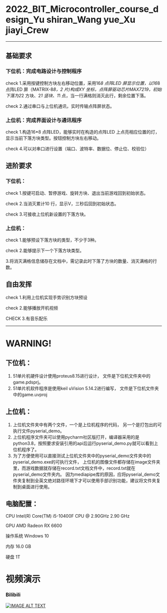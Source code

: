 # 2022_BIT_Microcontroller_course_design_Yu shiran_Wang yue_Xu jiayi_Crew
---
## 基础要求
### 下位机：完成电路设计与控制程序
check 1.采用按键控制方块左右移动位置，采用16*8 点阵LED 屏显示位置，以16*8 点阵LED 屏（MATRIX-8*8，2 片)构成XY 坐标，点阵屏驱动芯片MAX7219，初始下落为2*2 方块、2*1 竖块、1*1 点，当一行满格则消灭此行，剩余位置下落。

check 2.通过串口与上位机通讯，实时传输点阵屏状态。
### 上位机：完成界面设计与通讯程序
check 1.构造16*8 点阵LED，能够实时在构造的点阵LED 上点亮相应位置的灯，显示当前下落方块类型。按钮控制方块左右移动。

check 4.可以对串口进行设置（端口、波特率、数据位、停止位、校验位）

## 进阶要求

### 下位机：
check 1.按键可启动、暂停游戏、旋转方块、退出当前游戏回到初始状态。

check 2.当消灭累计10 行，显示V，三秒后回到初始状态。

check 3.可接收上位机新设置的下落方块。

### 上位机：
check 1.能够预设下落方块的类型，不少于3种。

check 2.能够提示下一个下落方块类型。

3.将消灭满格信息储存在文档中，需记录此时下落了方块的数量、消灭满格的行数。

## 自由发挥
check 1.利用上位机实现手势识别方块预设

check 2.能够播放开机视频

CHECK 3.有音乐配乐

---
# WARNING!
## 下位机：
1. 51单片机硬件设计使用proteus8.15进行设计，
文件是下位机文件夹中的game.pdsprj。
2. 51单片机软件程序是使用keil uVision 5.14.2进行编写，
文件是下位机文件夹中的game.uvproj

## 上位机：
1. 上位机文件夹中有两个文件，一个是上位机程序的代码，
另一个是打包出的可执行文件pyserial_demo。
2. 上位机程序文件夹可以使用pycharm社区版打开，编译器采用的是python3.8，按照要求安装引用的api后运行pyserial_demo.py就可以看到上位机程序了。
3. 为了方便使用可以直接测试上位机文件夹中的pyserial_demo文件夹中的pyserial_demo.exe的可执行文件，
上位机的图像文件都存储在image文件夹里，而游戏数据就存储在record.txt文档文件中，record.txt就在pyserial_demo文件夹内。
因为mediapipe库的原因，应将pyserial_demo文件夹复制到全英文绝对路径环境下才可以使用手部识别功能，建议将文件夹复制到桌面进行使用。

## 电脑配置：
CPU	Intel(R) Core(TM) i5-10400F CPU @ 2.90GHz   2.90 GHz

GPU AMD Radeon RX 6600

操作系统 Windows 10

内存 16.0 GB

硬盘 1T

# 视频演示
### Bilibili
[![IMAGE ALT TEXT](//i1.hdslb.com/bfs/archive/8ca7eb76446b8d4893ae3e71944d1b86760c6e56.jpg@320w_200h)](https://www.bilibili.com/video/BV1iP4y1e7Bs/?vd_source=7408b98c394f90d200f255a898048897 "B站演示视频")